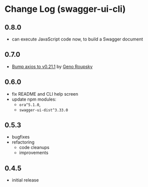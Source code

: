 # Change Log (swagger-ui-cli)

## 0.8.0

* can execute JavaScript code now, to build a Swagger document

## 0.7.0

* [Bump axios to v0.21.1](https://github.com/egodigital/swagger-ui-cli/pull/1) by [Geno Roupsky](https://github.com/groupsky)

## 0.6.0

* fix README and CLI help screen
* update npm modules:
  * `ora^5.1.0`,
  * `swagger-ui-dist^3.33.0`

## 0.5.3

* bugfixes
* refactoring
  * code cleanups
  * improvements

## 0.4.5

* initial release
